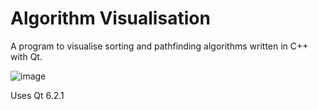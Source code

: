 # Algorithm Visualisation

A program to visualise sorting and pathfinding algorithms written in C++ with Qt.

![image](https://user-images.githubusercontent.com/1096466/156338806-7b36c9ae-6de1-48f1-8c79-c021c8f65196.png)

Uses Qt 6.2.1
